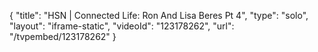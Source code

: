 {
    "title": "HSN | Connected Life: Ron And Lisa Beres Pt 4",
    "type": "solo",
    "layout": "iframe-static",
    "videoId": "123178262",
    "url": "\/tvpembed\/123178262"
}